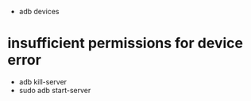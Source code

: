 * adb devices


# insufficient permissions for device error
- adb kill-server
- sudo adb start-server
